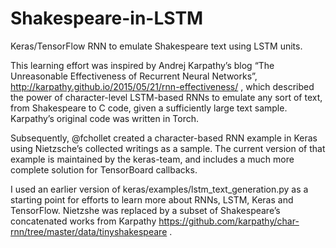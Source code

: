# Shakespeare-in-LSTM
Keras/TensorFlow RNN to emulate Shakespeare text using LSTM units.

This learning effort was inspired by Andrej Karpathy’s blog “The Unreasonable Effectiveness of Recurrent Neural Networks”, http://karpathy.github.io/2015/05/21/rnn-effectiveness/ , which described the power of character-level LSTM-based RNNs to emulate any sort of text, from Shakespeare to C code, given a sufficiently large text sample. Karpathy’s original code was written in Torch.

Subsequently, @fchollet created a character-based RNN example in Keras using Nietzsche’s collected writings as a sample. The current version of that example is maintained by the keras-team, and includes a much more complete solution for TensorBoard callbacks.

I used an earlier version of keras/examples/lstm_text_generation.py as a starting point for efforts to learn more about RNNs, LSTM, Keras and TensorFlow. Nietzshe was replaced by a subset of Shakespeare’s concatenated works from Karpathy https://github.com/karpathy/char-rnn/tree/master/data/tinyshakespeare .

